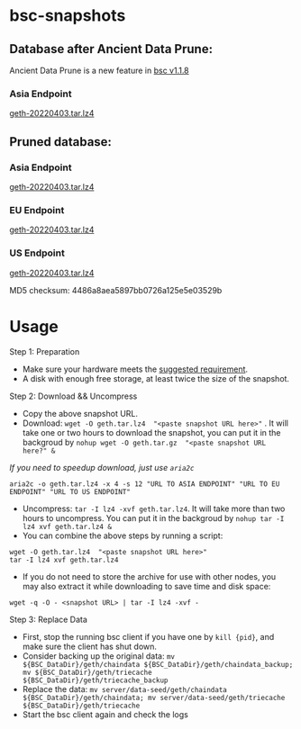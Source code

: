 
# bsc-snapshots

## Database after Ancient Data Prune:

Ancient Data Prune is a new feature in [bsc v1.1.8](https://github.com/binance-chain/bsc/releases/tag/v1.1.8)

### Asia Endpoint


[geth-20220403.tar.lz4
](https://tf-dex-prod-public-snapshot-site1.s3-accelerate.amazonaws.com/geth-20220403-prune-ancient.tar.lz4?AWSAccessKeyId=AKIAYINE6SBQPUZDDRRO&Signature=4t0KP8bpwg9qv4uZs5g9PjerMT4%3D&Expires=1651655213
)


## Pruned database:


### Asia Endpoint


[geth-20220403.tar.lz4
](https://tf-dex-prod-public-snapshot-site1.s3-accelerate.amazonaws.com/geth-20220403.tar.lz4?AWSAccessKeyId=AKIAYINE6SBQPUZDDRRO&Signature=aXdK0jPtdRihyj1vaX%2Ffwq340%2BE%3D&Expires=1651655212
)

### EU Endpoint


[geth-20220403.tar.lz4
](https://tf-dex-prod-public-snapshot.s3-accelerate.amazonaws.com/geth-20220403.tar.lz4?AWSAccessKeyId=AKIAYINE6SBQPUZDDRRO&Signature=AXwfbVPYr4gDFUXcdAoFJBE3Ad4%3D&Expires=1651655213
)


### US Endpoint


[geth-20220403.tar.lz4
](https://tf-dex-prod-public-snapshot-site3.s3-accelerate.amazonaws.com/geth-20220403.tar.lz4?AWSAccessKeyId=AKIAYINE6SBQPUZDDRRO&Signature=U2y2CtRjbkdX4b9%2BmTYRFNd0U3I%3D&Expires=1651655213
)

MD5 checksum: 4486a8aea5897bb0726a125e5e03529b



# Usage 

Step 1: Preparation
- Make sure your hardware meets the [suggested requirement](https://docs.binance.org/smart-chain/developer/fullnode.html).
- A disk with enough free storage, at least twice the size of the snapshot.

Step 2: Download && Uncompress
- Copy the above snapshot URL.
- Download:  `wget -O geth.tar.lz4  "<paste snapshot URL here>"` . It will take one or two hours to download the snapshot, you can put it in the backgroud by `nohup wget -O geth.tar.gz  "<paste snapshot URL here?" &`


*If you need to speedup download, just use `aria2c`*
```
aria2c -o geth.tar.lz4 -x 4 -s 12 "URL TO ASIA ENDPOINT" "URL TO EU ENDPOINT" "URL TO US ENDPOINT"
```


- Uncompress: `tar -I lz4 -xvf geth.tar.lz4`. It will take more than two hours to uncompress. You can put it in the backgroud by `nohup tar -I lz4 xvf geth.tar.lz4 &`
- You can combine the above steps by running a script:
```
wget -O geth.tar.lz4  "<paste snapshot URL here>"
tar -I lz4 xvf geth.tar.lz4
```


- If you do not need to store the archive for use with other nodes, you may also extract it while downloading to save time and disk space:
```
wget -q -O - <snapshot URL> | tar -I lz4 -xvf -
```


Step 3: Replace Data
- First, stop the running bsc client if you have one by `kill {pid}`, and make sure the client has shut down.
- Consider backing up the original data: `mv ${BSC_DataDir}/geth/chaindata ${BSC_DataDir}/geth/chaindata_backup; mv ${BSC_DataDir}/geth/triecache ${BSC_DataDir}/geth/triecache_backup`
- Replace the data: `mv server/data-seed/geth/chaindata ${BSC_DataDir}/geth/chaindata; mv server/data-seed/geth/triecache ${BSC_DataDir}/geth/triecache`
- Start the bsc client again and check the logs

